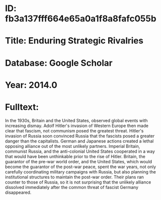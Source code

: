 # ID: fb3a137fff664e65a0a1f8a8fafc055b
# Title: Enduring Strategic Rivalries
# Database: Google Scholar
# Year: 2014.0
# Fulltext:
In the 1930s, Britain and the United States, observed global events with increasing dismay.
Adolf Hitler's invasion of Western Europe then made clear that fascism, not communism posed the greatest threat.
Hitler's invasion of Russia soon convinced Russia that the fascists posed a greater danger than the capitalists.
German and Japanese actions created a lethal opposing alliance out of the most unlikely partners.
Imperial Britain, communist Russia, and the anti-colonial United States cooperated in a way that would have been unthinkable prior to the rise of Hitler.
Britain, the guarantor of the pre-war world order, and the United States, which would become the guarantor of the post-war peace, spent the war years, not only carefully coordinating military campaigns with Russia, but also planning the institutional structures to maintain the post-war order.
Their plans ran counter to those of Russia, so it is not surprising that the unlikely alliance dissolved immediately after the common threat of fascist Germany disappeared.